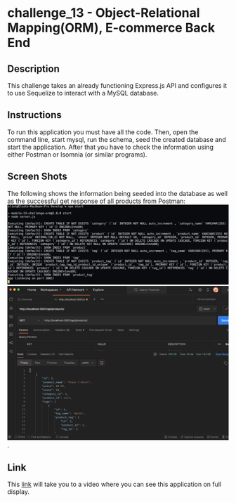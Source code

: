 # challenge_13 - Object-Relational Mapping(ORM), E-commerce Back End 

## Description 
This challenge takes an already functioning Express.js API and configures it to use Sequelize to interact with a MySQL database.

## Instructions
To run this application you must have all the code. Then, open the command line, start mysql, run the schema, seed the created database and start the application. After that you have to check the information using either Postman or Isomnia (or similar programs).

## Screen Shots
The following shows the information being seeded into the database as well as the successful get response of all products from Postman: ![CLI view](./assets/images/screenshot1.png)![Postman view](./assets/images/screenshot2.png).

## Link
This [link](https://youtu.be/6gNAbgRS9xE) will take you to a video where you can see this application on full display.